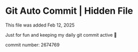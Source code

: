 # Git Auto Commit | Hidden File

This file was added Feb 12, 2025

Just for fun and keeping my daily git commit active 🤪

commit number: 2674769
